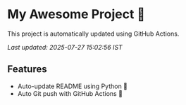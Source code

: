 # My Awesome Project 🚀

This project is automatically updated using GitHub Actions.

_Last updated: 2025-07-27 15:02:56 IST_

## Features
- Auto-update README using Python 🐍
- Auto Git push with GitHub Actions 🤖
